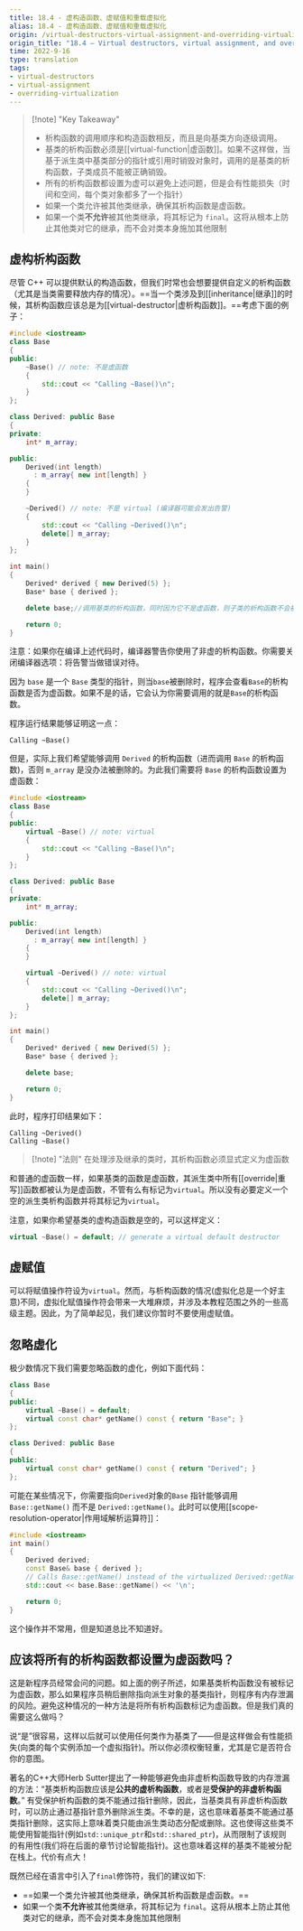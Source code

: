 ```yaml
---
title: 18.4 - 虚构造函数、虚赋值和重载虚拟化
alias: 18.4 - 虚构造函数、虚赋值和重载虚拟化
origin: /virtual-destructors-virtual-assignment-and-overriding-virtualization/
origin_title: "18.4 — Virtual destructors, virtual assignment, and overriding virtualization"
time: 2022-9-16
type: translation
tags:
- virtual-destructors
- virtual-assignment
- overriding-virtualization
---
```


> [!note] "Key Takeaway"
> - 析构函数的调用顺序和构造函数相反，而且是向基类方向逐级调用。
> - 基类的析构函数必须是[[virtual-function|虚函数]]。如果不这样做，当基于派生类中基类部分的指针或引用时销毁对象时，调用的是基类的析构函数，子类成员不能被正确销毁。
> - 所有的析构函数都设置为虚可以避免上述问题，但是会有性能损失（时间和空间，每个类对象都多了一个指针）
> - 如果一个类允许被其他类继承，确保其析构函数是虚函数。
> - 如果一个类**不允许**被其他类继承，将其标记为 `final`。这将从根本上防止其他类对它的继承，而不会对类本身施加其他限制

## 虚构析构函数

 
尽管 C++ 可以提供默认的构造函数，但我们时常也会想要提供自定义的析构函数（尤其是当类需要释放内存的情况）。==当一个类涉及到[[inheritance|继承]]的时候，其析构函数应该总是为[[virtual-destructor|虚析构函数]]。==考虑下面的例子：

```cpp
#include <iostream>
class Base
{
public:
    ~Base() // note: 不是虚函数
    {
        std::cout << "Calling ~Base()\n";
    }
};

class Derived: public Base
{
private:
    int* m_array;

public:
    Derived(int length)
      : m_array{ new int[length] }
    {
    }

    ~Derived() // note: 不是 virtual (编译器可能会发出告警)
    {
        std::cout << "Calling ~Derived()\n";
        delete[] m_array;
    }
};

int main()
{
    Derived* derived { new Derived(5) };
    Base* base { derived };

    delete base;//调用基类的析构函数，同时因为它不是虚函数，则子类的析构函数不会被调用，子类成员无法析构

    return 0;
}
```


注意：如果你在编译上述代码时，编译器警告你使用了非虚的析构函数。你需要关闭编译器选项：将告警当做错误对待。

因为 `base` 是一个 `Base` 类型的指针，则当`base`被删除时，程序会查看`Base`的析构函数是否为虚函数。如果不是的话，它会认为你需要调用的就是`Base`的析构函数。

程序运行结果能够证明这一点：

```
Calling ~Base()
```

但是，实际上我们希望能够调用 `Derived` 的析构函数（进而调用 `Base` 的析构函数)，否则 `m_array` 是没办法被删除的。为此我们需要将 `Base` 的析构函数设置为虚函数：

```cpp
#include <iostream>
class Base
{
public:
    virtual ~Base() // note: virtual
    {
        std::cout << "Calling ~Base()\n";
    }
};

class Derived: public Base
{
private:
    int* m_array;

public:
    Derived(int length)
      : m_array{ new int[length] }
    {
    }

    virtual ~Derived() // note: virtual
    {
        std::cout << "Calling ~Derived()\n";
        delete[] m_array;
    }
};

int main()
{
    Derived* derived { new Derived(5) };
    Base* base { derived };

    delete base;

    return 0;
}
```

此时，程序打印结果如下：

```
Calling ~Derived()
Calling ~Base()
```

> [!note] "法则"
> 在处理涉及继承的类时，其析构函数必须显式定义为虚函数
	
和普通的虚函数一样，如果基类的函数是虚函数，其派生类中所有[[override|重写]]函数都被认为是虚函数，不管有么有标记为`virtual`。所以没有必要定义一个空的派生类析构函数并将其标记为`virtual`。

注意，如果你希望基类的虚构造函数是空的，可以这样定义：
```cpp
virtual ~Base() = default; // generate a virtual default destructor
```



## 虚赋值

可以将赋值操作符设为`virtual`。然而，与析构函数的情况(虚拟化总是一个好主意)不同，虚拟化赋值操作符会带来一大堆麻烦，并涉及本教程范围之外的一些高级主题。因此，为了简单起见，我们建议你暂时不要使用虚赋值。


## 忽略虚化

极少数情况下我们需要忽略函数的虚化，例如下面代码：

```cpp
class Base
{
public:
    virtual ~Base() = default;
    virtual const char* getName() const { return "Base"; }
};

class Derived: public Base
{
public:
    virtual const char* getName() const { return "Derived"; }
};
```


可能在某些情况下，你需要指向`Derived`对象的`Base` 指针能够调用 `Base::getName()` 而不是 `Derived::getName()`。此时可以使用[[scope-resolution-operator|作用域解析运算符]]：

```cpp
#include <iostream>
int main()
{
    Derived derived;
    const Base& base { derived };
    // Calls Base::getName() instead of the virtualized Derived::getName()
    std::cout << base.Base::getName() << '\n';

    return 0;
}
```

这个操作并不常用，但是知道总比不知道好。

## 应该将所有的析构函数都设置为虚函数吗？


这是新程序员经常会问的问题。如上面的例子所述，如果基类析构函数没有被标记为虚函数，那么如果程序员稍后删除指向派生对象的基类指针，则程序有内存泄漏的风险。避免这种情况的一种方法是将所有析构函数标记为虚函数。但是我们真的需要这么做吗？

说“是”很容易，这样以后就可以使用任何类作为基类了——但是这样做会有性能损失(向类的每个实例添加一个虚拟指针)。所以你必须权衡轻重，尤其是它是否符合你的意图。

著名的C++大师Herb Sutter提出了一种能够避免由非虚析构函数导致的内存泄漏的方法：“基类析构函数应该是**公共的虚析构函数**，或者是**受保护的非虚析构函数**。” 有受保护析构函数的类不能通过指针删除，因此，当基类具有非虚析构函数时，可以防止通过基指针意外删除派生类。不幸的是，这也意味着基类不能通过基类指针删除，这实际上意味着类只能由派生类动态分配或删除。这也使得这些类不能使用智能指针(例如`std::unique_ptr`和`std::shared_ptr`)，从而限制了该规则的有用性(我们将在后面的章节讨论智能指针)。这也意味着这样的基类不能被分配在栈上。代价有点大！

既然已经在语言中引入了`final`修饰符，我们的建议如下:

- ==如果一个类允许被其他类继承，确保其析构函数是虚函数。==
- 如果一个类**不允许**被其他类继承，将其标记为 `final`。这将从根本上防止其他类对它的继承，而不会对类本身施加其他限制

